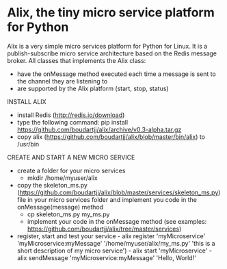 # Alix, the tiny micro service platform for Python
Alix is a very simple micro services platform for Python for Linux. It is a publish-subscribe micro service architecture based on the Redis message broker.
All classes that implements the Alix class:
- have the onMessage method executed each time a message is sent to the channel they are listening to
- are supported by the Alix platform (start, stop, status)

INSTALL ALIX
- install Redis (http://redis.io/download)
- type the following command: pip install https://github.com/boudartjj/alix/archive/v0.3-alpha.tar.gz
- copy alix (https://github.com/boudartjj/alix/blob/master/bin/alix) to /usr/bin

CREATE AND START A NEW MICRO SERVICE
- create a folder for your micro services
    - mkdir /home/myuser/alix
- copy the skeleton_ms.py (https://github.com/boudartjj/alix/blob/master/services/skeleton_ms.py) file in your micro services folder and implement you code in the onMessage(message) method
    - cp skeleton_ms.py my_ms.py
    - implement your code in the onMessage method (see examples: https://github.com/boudartjj/alix/tree/master/services)
- register, start and test your service
        - alix register 'myMicroservice' 'myMicroservice:myMessage' '/home/myuser/alix/my_ms.py' 'this is a short description of my micro service')
        - alix start 'myMicroservice'
        - alix sendMessage 'myMicroservice:myMessage' 'Hello, World!'
